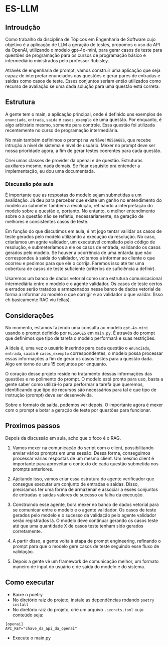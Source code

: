 # ES-LLM

## Introudção
Como trabalho da disciplina de Tópicos em Engenharia de Software cujo objetivo é a aplicação de LLM a geração de testes,
propomos o uso da API da OpenAi, utilizando o modelo gpt-4o-mini, para gerar casos de teste para questões de programação
para os cursos de programação básico e intermediário ministrados pelo professor Rubisley.

Através de engenharia de prompt, vamos construir uma aplicação que seja capaz de interpretar enunciados das questões e 
gerar pares de entradas e saídas como casos de teste. Esses conjuntos seriam então utilizados como recurso de avaliação 
se uma dada solução para uma questão está correta.

## Estrutura
A gente tem o main, a aplicação principal, onde é definido uns exemplos de `enunciado`, `entrada`, `saida` e 
`casos_exemplo` de uma questão. Por enquanto, é algo arbitrário mesmo, somente para controle. Essa questão foi utilizada
recentemente no curso de programação intermediária.

No main também definimos o prompt na variável `MESSAGES`, que recebe intrução a nível de sistema e nível de usuário.
Mexer no prompt deve ser nossa prioridade agora, a fim de gerar testes coerentes para cada questão.

Criei umas classes de provider da openai e de questão. Estruturas auxiliares mesmo, nada demais. Se ficar esquisito pra 
entender a implementação, eu dou uma documentada.

### Discussão pós aula
É importante que as respostas do modelo sejam submetidas a um avalidação. Já deu para perceber que existe um ganho no
entendimento do modelo ao submeter também a resolução, refinando a interpretação do modelo sobre a questão e, portanto.
No entanto, o melhor entendimento sobre o a questão não se refletiu, necessariamente, na geração de melhores e 
consistentes casos de teste. 

Em função do que discutimos em aula, é mt jogo tentar valildar os casos de teste gerados pelo modelo utilizando a 
execução da resolução. No caso, criaríamos um agnte validador, um executável compilado pelo código de resolução, e
submeteríamos a ele os casos de entrada, validando os casos gerados pelo modelo. Se houver a ocorrência de uma entarda
que não correspondeu à saída do validador, voltamos a informar ao cliente o que ocorreu e pedimos para que ele o corrija.
Faremos isso até ter uma cobertura de casos de teste suficiente (criterios de suficiência a definir).

Usaremos um banco de dados vetorial como uma estrutura comunicacional intermediária entre o modelo e o agente validador.
Os casos de teste certos e errados serão tratados e armazenados nesse banco de dados vetorial de forma a informar ao
modelo o que corrigir e ao validador o que validar. (Isso eh basicamente RAG viu fellas).

## Considerações
No momento, estamos fazendo uma consulta ao modelo `gpt-4o-mini` usando o prompt definido por `MESSAGES` em `main.py`.
É através do prompt que definimos que tipo de tarefa o modelo performará e suas restrições.

A ideia é, uma vez o usuário inserindo para cada questão o `enunciado`, `entrada`, `saida` e `casos_exemplo` 
correspondentes, o modelo possa processar essas informações a fim de gerar os casos testes para a questão dada. Algo em 
torno de uns 15 conjuntos por enquanto.

O coração desse projeto reside no tratamento dessas informações das questões e no polimento do prompt. O modelo está 
pronto para uso, basta a gente saber como utilizá-lo para performar a tarefa que queremos, identificando que tipo de 
recursos são necessários para tal e que tipo de instrução (prompt) deve ser desenvolvida.

Sobre o formato de saída, podemos ver depois. O importante agora é mexer com o prompt e botar a geração de teste por 
questões para funcionar.


## Proximos passos
Depois da discussão em aula, acho que o foco é o RAG.

1. Vamos mexer na comunicação do script com o client, possibilitando enviar vários prompts em uma sessão. Dessa forma, 
conseguimos processar várias respostas de um mesmo client. Um mesmo client é importante para aproveitar o contexto de 
cada questão submetida nos prompts anteriores. 

2. Ajeitando isso, vamos criar essa estrutura do agente verificador que consegue executar um conjunto de entradas e saídas.
Disso, precisamos ter uma forma de armazenar e associar a esses conjuntos de entradas e saídas valores de sucesso ou 
falha da execução.

3. Construindo esse agente, bora mexer no banco de dados vetorial para se comunicar entre o modelo e o agente validador. 
Os casos de teste gerados pelo modelo e o sucesso da validação pelo agente validador serão registrados lá. O modelo deve
continuar gerando os casos teste até que uma quantidade X de casos teste tenham sido gerados corretamente.

4. A partir disso, a gente volta à etapa de prompt engineering, refinando o prompt para que o modelo gere casos de teste
seguindo esse fluxo de validação.

5. Depois a gente vê um framework de comunicação melhor, um formato maneiro de input do usuário e de saída do modelo e
do sistema.

## Como executar
- Baixe o poetry
- No diretório raiz do projeto, instale as dependências rodando ``poetry install``
- No diretório raiz do projeto, crie um arquivo ``.secrets.toml`` cujo conteúdo seja: 
```
[openai]
API_KEY="chave_da_api_da_openai"
```
- Execute o main.py